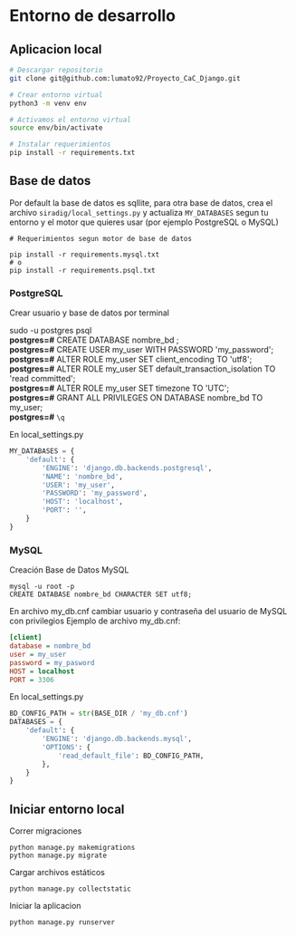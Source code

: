 # Entorno de desarrollo

## Aplicacion local

```bash
# Descargar repositorio
git clone git@github.com:lumato92/Proyecto_CaC_Django.git

# Crear entorno virtual
python3 -m venv env

# Activamos el entorno virtual
source env/bin/activate

# Instalar requerimientos
pip install -r requirements.txt

```

## Base de datos

Por default la base de datos es sqllite, para otra base de datos, crea el archivo `siradig/local_settings.py` y actualiza `MY_DATABASES` segun tu entorno y el motor que quieres usar (por ejemplo PostgreSQL o MySQL)

```
# Requerimientos segun motor de base de datos

pip install -r requirements.mysql.txt
# o
pip install -r requirements.psql.txt
```

### PostgreSQL

Crear usuario y base de datos por terminal


sudo -u postgres psql\
**postgres=#** CREATE DATABASE nombre_bd ;\
**postgres=#** CREATE USER my_user WITH PASSWORD 'my_password';\
**postgres=#** ALTER ROLE my_user SET client_encoding TO 'utf8';\
**postgres=#** ALTER ROLE my_user SET default_transaction_isolation TO 'read committed';\
**postgres=#** ALTER ROLE my_user SET timezone TO 'UTC';\
**postgres=#** GRANT ALL PRIVILEGES ON DATABASE nombre_bd TO my_user;\
**postgres=#** ```\q```


En local_settings.py

```python
MY_DATABASES = {
    'default': {
        'ENGINE': 'django.db.backends.postgresql',
        'NAME': 'nombre_bd',
        'USER': 'my_user',
        'PASSWORD': 'my_password',
        'HOST': 'localhost',
        'PORT': '',
    }
}
```

### MySQL

Creación Base de Datos MySQL
```
mysql -u root -p
CREATE DATABASE nombre_bd CHARACTER SET utf8;
```
En archivo my_db.cnf cambiar usuario y contraseña del usuario de MySQL con privilegios
Ejemplo de archivo my_db.cnf:

```ini
[client]
database = nombre_bd
user = my_user
password = my_pasword
HOST = localhost
PORT = 3306
```

En local_settings.py

```python
BD_CONFIG_PATH = str(BASE_DIR / 'my_db.cnf')
DATABASES = {
    'default': {
        'ENGINE': 'django.db.backends.mysql',
        'OPTIONS': {
            'read_default_file': BD_CONFIG_PATH,
        },
    }
}
```

## Iniciar entorno local

Correr migraciones
```
python manage.py makemigrations
python manage.py migrate
```

Cargar archivos estáticos

```
python manage.py collectstatic
```

Iniciar la aplicacion

```
python manage.py runserver
```
